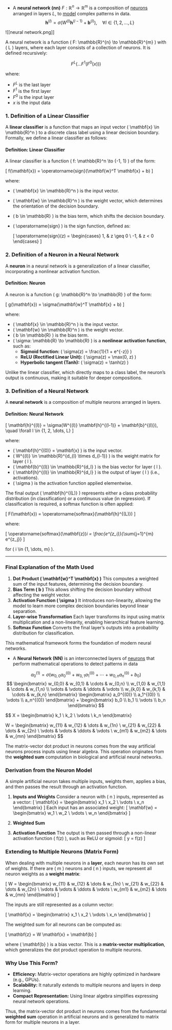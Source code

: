 - A **neural network (nn)** $F: \mathbb{R}^{n} \to \mathbb{R}^{m}$ is a composition of [neurons](Neuron.md) arranged in layers $L$, to [model](Model.md) complex patterns in data.
$$
\mathbf{h}^{(l)} = \sigma(W^{(l)} \mathbf{h}^{(l-1)} + \mathbf{b}^{(l)}), \quad \forall l \in \{1, 2, \dots, L\}
$$

![[neural network.png]]

A neural network is a function \( F: \mathbb{R}^{n} \to \mathbb{R}^{m} \) with \( L \) layers, where each layer consists of a collection of neurons. It is defined recursively:


$$
F^L(\ldots F^1(F^0(x)))
$$

where:
- $F^L$ is the last layer
- $F^1$ is the first layer
- $F^0$ is the input layer
- $x$ is the input data

### **1. Definition of a Linear Classifier**

A **linear classifier** is a function that maps an input vector \( \mathbf{x} \in \mathbb{R}^n \) to a discrete class label using a linear decision boundary. Formally, we define a linear classifier as follows:

#### **Definition: Linear Classifier**
A linear classifier is a function \( f: \mathbb{R}^n \to \{-1, 1\} \) of the form:

\[
f(\mathbf{x}) = \operatorname{sign}(\mathbf{w}^T \mathbf{x} + b)
\]

where:
- \( \mathbf{x} \in \mathbb{R}^n \) is the input vector.
- \( \mathbf{w} \in \mathbb{R}^n \) is the weight vector, which determines the orientation of the decision boundary.
- \( b \in \mathbb{R} \) is the bias term, which shifts the decision boundary.
- \( \operatorname{sign} \) is the sign function, defined as:

  \[
  \operatorname{sign}(z) =
  \begin{cases}
  1, & z \geq 0 \\
  -1, & z < 0
  \end{cases}
  \]

### **2. Definition of a Neuron in a Neural Network**

A **neuron** in a neural network is a generalization of a linear classifier, incorporating a nonlinear activation function.

#### **Definition: Neuron**
A neuron is a function \( g: \mathbb{R}^n \to \mathbb{R} \) of the form:

\[
g(\mathbf{x}) = \sigma(\mathbf{w}^T \mathbf{x} + b)
\]

where:
- \( \mathbf{x} \in \mathbb{R}^n \) is the input vector.
- \( \mathbf{w} \in \mathbb{R}^n \) is the weight vector.
- \( b \in \mathbb{R} \) is the bias term.
- \( \sigma: \mathbb{R} \to \mathbb{R} \) is a **nonlinear activation function**, such as:
  - **Sigmoid function:** \( \sigma(z) = \frac{1}{1 + e^{-z}} \)
  - **ReLU (Rectified Linear Unit):** \( \sigma(z) = \max(0, z) \)
  - **Hyperbolic tangent (Tanh):** \( \sigma(z) = \tanh(z) \)

Unlike the linear classifier, which directly maps to a class label, the neuron’s output is continuous, making it suitable for deeper compositions.

### **3. Definition of a Neural Network**

A **neural network** is a composition of multiple neurons arranged in layers.

#### **Definition: Neural Network**

\[
\mathbf{h}^{(l)} = \sigma(W^{(l)} \mathbf{h}^{(l-1)} + \mathbf{b}^{(l)}), \quad \forall l \in \{1, 2, \dots, L\}
\]

where:
- \( \mathbf{h}^{(0)} = \mathbf{x} \) is the input vector.
- \( W^{(l)} \in \mathbb{R}^{d_{l} \times d_{l-1}} \) is the weight matrix for layer \( l \).
- \( \mathbf{b}^{(l)} \in \mathbb{R}^{d_l} \) is the bias vector for layer \( l \).
- \( \mathbf{h}^{(l)} \in \mathbb{R}^{d_l} \) is the output of layer \( l \) (i.e., activations).
- \( \sigma \) is the activation function applied elementwise.

The final output \( \mathbf{h}^{(L)} \) represents either a class probability distribution (in classification) or a continuous value (in regression). If classification is required, a softmax function is often applied:

\[
F(\mathbf{x}) = \operatorname{softmax}(\mathbf{h}^{(L)})
\]

where:

\[
\operatorname{softmax}(\mathbf{z})_i = \frac{e^{z_i}}{\sum_{j=1}^{m} e^{z_j}}
\]

for \( i \in \{1, \dots, m\} \).

---

### **Final Explanation of the Math Used**
1. **Dot Product \( \mathbf{w}^T \mathbf{x} \)**
   This computes a weighted sum of the input features, determining the decision boundary.
2. **Bias Term \( b \)**
   This allows shifting the decision boundary without affecting the weight vector.
3. **Activation Function \( \sigma \)**
   It introduces non-linearity, allowing the model to learn more complex decision boundaries beyond linear separation.
4. **Layer-wise Transformation**
   Each layer transforms its input using matrix multiplication and a non-linearity, enabling hierarchical feature learning.
5. **Softmax Function**
   Converts the final layer’s outputs into a probability distribution for classification.

This mathematical framework forms the foundation of modern neural networks.


- A **Neural Network (NN)** is an interconnected layers of [neurons](Neuron.md) that perform mathematical operations to detect patterns in data

$$
a_0^{(1)} = \sigma(w_{0,0} a_0^{(0)} + w_{0,1} a_1^{(0)} + \cdots + w_{0,n} a_n^{(0)} + b_0)
$$
$$
\begin{bmatrix}
w_{0,0} & w_{0,1} & \cdots & w_{0,n} \\
w_{1,0} & w_{1,1} & \cdots & w_{1,n} \\
\vdots & \vdots & \ddots & \vdots \\
w_{k,0} & w_{k,1} & \cdots & w_{k,n}
\end{bmatrix}
\begin{bmatrix}
a_0^{(0)} \\
a_1^{(0)} \\
\vdots \\
a_n^{(0)}
\end{bmatrix}
+
\begin{bmatrix}
b_0 \\
b_1 \\
\vdots \\
b_n
\end{bmatrix}
$$

$$
X = \begin{bmatrix}
k_1 \\
k_2 \\
\vdots \\
k_n
\end{bmatrix}

W = \begin{bmatrix}
w_{11} & w_{12} & \dots & w_{1n} \\
w_{21} & w_{22} & \dots & w_{2n} \\
\vdots & \vdots & \ddots & \vdots \\
w_{m1} & w_{m2} & \dots & w_{mn}
\end{bmatrix}
$$

The matrix-vector dot product in neurons comes from the way artificial neurons process inputs using linear algebra. This operation originates from the **weighted sum** computation in biological and artificial neural networks.

### **Derivation from the Neuron Model**
A simple artificial neuron takes multiple inputs, weights them, applies a bias, and then passes the result through an activation function.

1. **Inputs and Weights**
   Consider a neuron with \( n \) inputs, represented as a vector:
   \[
   \mathbf{x} = \begin{bmatrix} x_1 \\ x_2 \\ \vdots \\ x_n \end{bmatrix}
   \]
   Each input has an associated weight:
   \[
   \mathbf{w} = \begin{bmatrix} w_1 \\ w_2 \\ \vdots \\ w_n \end{bmatrix}
   \]

2. **Weighted Sum**


3. **Activation Function**
   The output is then passed through a non-linear activation function \( f(z) \), such as ReLU or sigmoid:
   \[
   y = f(z)
   \]

### **Extending to Multiple Neurons (Matrix Form)**
When dealing with multiple neurons in a **layer**, each neuron has its own set of weights. If there are \( m \) neurons and \( n \) inputs, we represent all neuron weights as a **weight matrix**:

\[
W =
\begin{bmatrix}
w_{11} & w_{12} & \dots & w_{1n} \\
w_{21} & w_{22} & \dots & w_{2n} \\
\vdots & \vdots & \ddots & \vdots \\
w_{m1} & w_{m2} & \dots & w_{mn}
\end{bmatrix}
\]

The inputs are still represented as a column vector:

\[
\mathbf{x} =
\begin{bmatrix} x_1 \\ x_2 \\ \vdots \\ x_n \end{bmatrix}
\]

The weighted sum for all neurons can be computed as:

\[
\mathbf{z} = W \mathbf{x} + \mathbf{b}
\]

where \( \mathbf{b} \) is a bias vector. This is a **matrix-vector multiplication**, which generalizes the dot product operation to multiple neurons.

### **Why Use This Form?**
- **Efficiency:** Matrix-vector operations are highly optimized in hardware (e.g., GPUs).
- **Scalability:** It naturally extends to multiple neurons and layers in deep learning.
- **Compact Representation:** Using linear algebra simplifies expressing neural network operations.

Thus, the matrix-vector dot product in neurons comes from the fundamental **weighted sum** operation in artificial neurons and is generalized to matrix form for multiple neurons in a layer.
